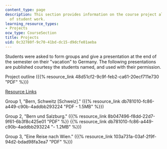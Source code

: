 ```yaml
---
content_type: page
description: This section provides information on the course project along with examples
  of student work.
learning_resource_types:
- Projects
ocw_type: CourseSection
title: Projects
uid: 0c32780f-9c70-41bd-dc15-d9dcfe01aeba
---
```


Students were asked to form groups and give a presentation at the end of the semester on their "vacation" to Germany. The following presentations are published courtesy the students named, and used with their permission.

Project outline ({{% resource_link 48d51cf2-9c9f-feb2-ca61-20ecf711e730 "PDF" %}})

[Resource Links](http://web.mit.edu/21f.401/www/materialien.html)

Group 1, "Bern, Schweitz \[Schweiz\]." ({{% resource_link db781010-fc86-a449-c90b-4addbb293224 "PDF - 1.5MB" %}})

Group 2, "Bern und Salzburg." ({{% resource_link 8b047496-f8dd-22d7-9f61-6b3f8c425e01 "PDF" %}} {{% resource_link db781010-fc86-a449-c90b-4addbb293224 "- 1.2MB" %}})

Group 3, "Eine Reise nach Wien." ({{% resource_link 103a731a-03af-2f9f-94d2-bdad98fa3ea7 "PDF" %}})